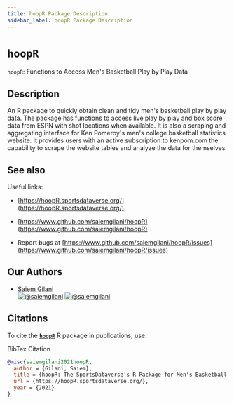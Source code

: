 ```yaml
---
title: hoopR Package Description
sidebar_label: hoopR Package Description
---
```

# `hoopR`

`hoopR`: Functions to Access Men's Basketball Play by Play Data


## Description

An R package to quickly obtain clean and tidy men's
basketball play by play data. The package has functions to access
live play by play and box score data from ESPN with shot locations
when available. It is also a scraping and aggregating
interface for Ken Pomeroy's men's college basketball statistics
website. It provides users with an
active subscription to kenpom.com the capability to scrape the website tables and
analyze the data for themselves.


## See also

Useful links:
*   [https://hoopR.sportsdataverse.org/](https://hoopR.sportsdataverse.org/)   

*   [https://www.github.com/saiemgilani/hoopR](https://www.github.com/saiemgilani/hoopR)   

*  Report bugs at [https://www.github.com/saiemgilani/hoopR/issues](https://www.github.com/saiemgilani/hoopR/issues)


## **Our Authors**

  - [Saiem Gilani](https://twitter.com/saiemgilani)  
    <a href="https://twitter.com/saiemgilani" target="blank"><img src="https://img.shields.io/twitter/follow/saiemgilani?color=blue&label=%40saiemgilani&logo=twitter&style=for-the-badge" alt="@saiemgilani" /></a>
    <a href="https://github.com/saiemgilani" target="blank"><img src="https://img.shields.io/github/followers/saiemgilani?color=eee&logo=Github&style=for-the-badge" alt="@saiemgilani" /></a>


## **Citations**

To cite the [**`hoopR`**](https://hoopR.sportsdataverse.org/) R
package in publications, use:

BibTex Citation

``` bibtex
@misc{saiemgilani2021hoopR,
  author = {Gilani, Saiem},
  title = {hoopR: The SportsDataverse's R Package for Men's Basketball Data.},
  url = {https://hoopR.sportsdataverse.org/},
  year = {2021}
}
```
